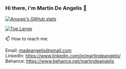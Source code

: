 ### Hi there, i'm Martín De Angelis 👋

[![Anurag's GitHub stats](https://github-readme-stats.vercel.app/api?username=madeangelis&count_private=true&theme=tokyonight)
](https://github.com/madeangelis/github-readme-stats)


[![Top Langs](https://github-readme-stats.vercel.app/api/top-langs/?username=madeangelis&layout=compact&theme=tokyonight)](https://github.com/anuraghazra/github-readme-stats)



📫  How to reach me:

Email: madeangelis@gmail.com <br/>
LinkedIn: https://www.linkedin.com/in/martindeangelis/ <br/>
Behance: https://www.behance.net/martindeangelis
<!--
**madeangelis/madeangelis** is a ✨ _special_ ✨ repository because its `README.md` (this file) appears on your GitHub profile.

Here are some ideas to get you started:

- 🔭 I’m currently working on ...
- 🌱 I’m currently learning ...
- 👯 I’m looking to collaborate on ...
- 🤔 I’m looking for help with ...
- 💬 Ask me about ...
- 📫 How to reach me: ...
- 😄 Pronouns: ...
- ⚡ Fun fact: ...
-->

